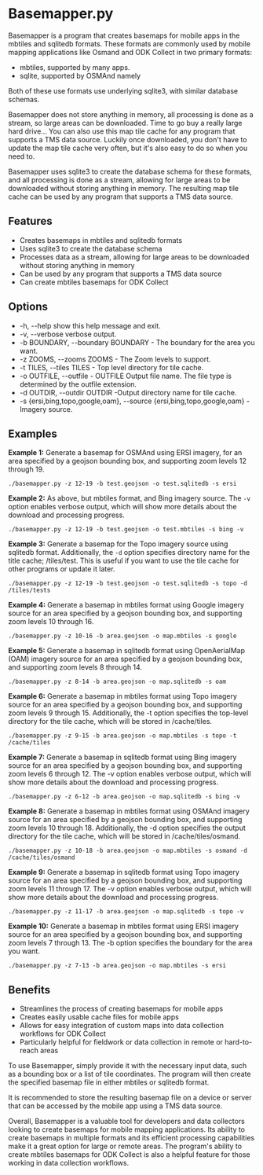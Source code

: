 # Basemapper.py

Basemapper is a program that creates basemaps for mobile apps in the mbtiles and sqlitedb formats. These formats are commonly used by mobile mapping applications like Osmand and ODK Collect in two primary formats:

- mbtiles, supported by many apps.
- sqlite, supported by OSMAnd
 namely

Both of these use formats use underlying sqlite3, with similar database
schemas.

Basemapper does not store anything in memory, all processing
is done as a stream, so large areas can be downloaded. Time to go buy a
really large hard drive... You can also use this map tile cache for
any program that supports a TMS data source. Luckily once downloaded,
you don't have to update the map tile cache very often, but it's also
easy to do so when you need to.

Basemapper uses sqlite3 to create the database schema for these formats, and all processing is done as a stream, allowing for large areas to be downloaded without storing anything in memory. The resulting map tile cache can be used by any program that supports a TMS data source.

## Features

- Creates basemaps in mbtiles and sqlitedb formats
- Uses sqlite3 to create the database schema
- Processes data as a stream, allowing for large areas to be downloaded without storing anything in memory
- Can be used by any program that supports a TMS data source
- Can create mbtiles basemaps for ODK Collect

## Options

- -h, --help show this help message and exit.
- -v, --verbose verbose output.
- -b BOUNDARY, --boundary BOUNDARY - The boundary for the area you want.
- -z ZOOMS, --zooms ZOOMS - The Zoom levels to support.
- -t TILES, --tiles TILES - Top level directory for tile cache.
- -o OUTFILE, --outfile - OUTFILE Output file name. The file type is determined by the outfile extension.
- -d OUTDIR, --outdir OUTDIR -Output directory name for tile cache.
- -s {ersi,bing,topo,google,oam}, --source {ersi,bing,topo,google,oam} - Imagery source.

## Examples

**Example 1:**
Generate a basemap for OSMAnd using ERSI imagery, for an area specified by a geojson bounding box, and supporting zoom levels 12 through 19.

    ./basemapper.py -z 12-19 -b test.geojson -o test.sqlitedb -s ersi

**Example 2:**
As above, but mbtiles format, and Bing imagery source. The `-v` option enables verbose output,
which will show more details about the download and processing progress.


    ./basemapper.py -z 12-19 -b test.geojson -o test.mbtiles -s bing -v

**Example 3:**
Generate a basemap for the Topo imagery source using sqlitedb format.
 Additionally, the `-d` option specifies directory name for the title cache; /tiles/test. This is useful
 if you want to use the tile cache for other programs or update it later.

    ./basemapper.py -z 12-19 -b test.geojson -o test.sqlitedb -s topo -d /tiles/tests

**Example 4:**
Generate a basemap in mbtiles format using Google imagery source for an area specified by a geojson bounding box, and supporting zoom levels 10 through 16.

    ./basemapper.py -z 10-16 -b area.geojson -o map.mbtiles -s google

**Example 5:**
Generate a basemap in sqlitedb format using OpenAerialMap (OAM) imagery source for an area specified by a geojson bounding box, and supporting zoom levels 8 through 14.

    ./basemapper.py -z 8-14 -b area.geojson -o map.sqlitedb -s oam

**Example 6:**
Generate a basemap in mbtiles format using Topo imagery source for an area specified by a geojson bounding box, and supporting zoom levels 9 through 15. Additionally, the -t option specifies the top-level directory for the tile cache, which will be stored in /cache/tiles.

    ./basemapper.py -z 9-15 -b area.geojson -o map.mbtiles -s topo -t /cache/tiles

**Example 7:**
Generate a basemap in sqlitedb format using Bing imagery source for an area specified by a geojson bounding box, and supporting zoom levels 6 through 12. The -v option enables verbose output, which will show more details about the download and processing progress.

    ./basemapper.py -z 6-12 -b area.geojson -o map.sqlitedb -s bing -v

**Example 8:**
Generate a basemap in mbtiles format using OSMAnd imagery source for an area specified by a geojson bounding box, and supporting zoom levels 10 through 18. Additionally, the -d option specifies the output directory for the tile cache, which will be stored in /cache/tiles/osmand.

    ./basemapper.py -z 10-18 -b area.geojson -o map.mbtiles -s osmand -d /cache/tiles/osmand

**Example 9:**
Generate a basemap in sqlitedb format using Topo imagery source for an area specified by a geojson bounding box, and supporting zoom levels 11 through 17. The -v option enables verbose output, which will show more details about the download and processing progress.

    ./basemapper.py -z 11-17 -b area.geojson -o map.sqlitedb -s topo -v

**Example 10:**
Generate a basemap in mbtiles format using ERSI imagery source for an area specified by a geojson bounding box, and supporting zoom levels 7 through 13. The -b option specifies the boundary for the area you want.

    ./basemapper.py -z 7-13 -b area.geojson -o map.mbtiles -s ersi

## Benefits

- Streamlines the process of creating basemaps for mobile apps
- Creates easily usable cache files for mobile apps
- Allows for easy integration of custom maps into data collection workflows for ODK Collect
- Particularly helpful for fieldwork or data collection in remote or hard-to-reach areas

To use Basemapper, simply provide it with the necessary input data, such as a bounding box or a list of tile coordinates. The program will then create the specified basemap file in either mbtiles or sqlitedb format.

It is recommended to store the resulting basemap file on a device or server that can be accessed by the mobile app using a TMS data source.

Overall, Basemapper is a valuable tool for developers and data collectors looking to create basemaps for mobile mapping applications. Its ability to create basemaps in multiple formats and its efficient processing capabilities make it a great option for large or remote areas. The program's ability to create mbtiles basemaps for ODK Collect is also a helpful feature for those working in data collection workflows.
